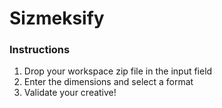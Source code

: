 # Sizmeksify

### Instructions
1. Drop your workspace zip file in the input field
2. Enter the dimensions and select a format
3. Validate your creative!
